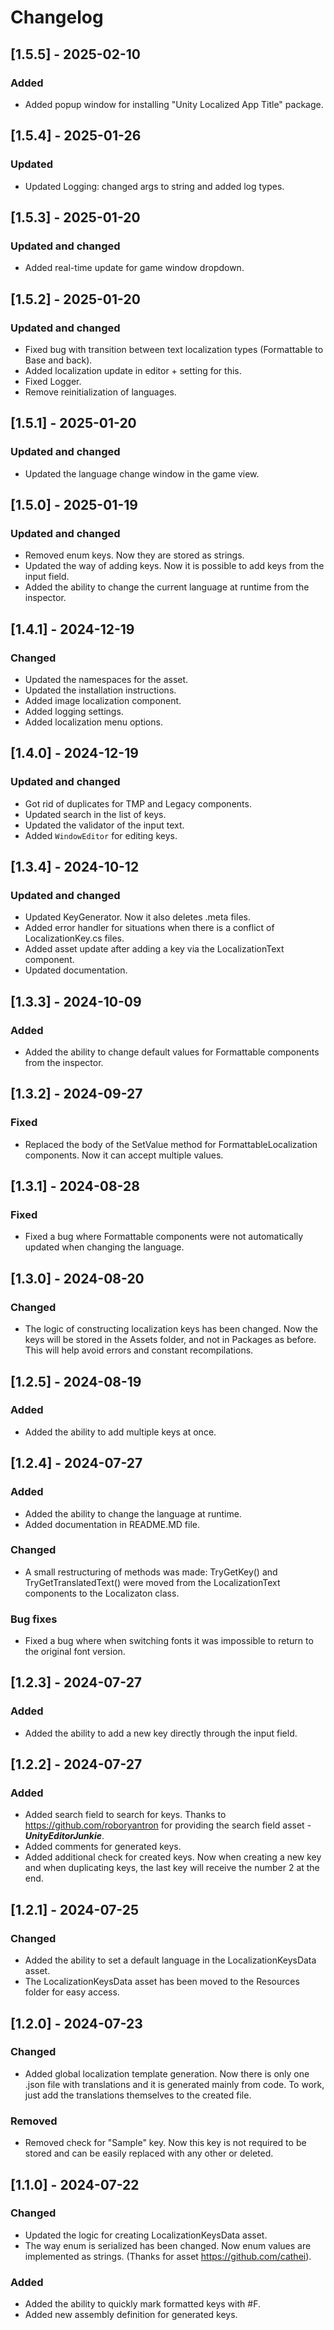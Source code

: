 # Changelog

## [1.5.5] - 2025-02-10
### Added
- Added popup window for installing "Unity Localized App Title" package.

## [1.5.4] - 2025-01-26
### Updated
- Updated Logging: changed args to string and added log types.

## [1.5.3] - 2025-01-20
### Updated and changed
- Added real-time update for game window dropdown.

## [1.5.2] - 2025-01-20
### Updated and changed
- Fixed bug with transition between text localization types (Formattable to Base and back).
- Added localization update in editor + setting for this.
- Fixed Logger.
- Remove reinitialization of languages.

## [1.5.1] - 2025-01-20
### Updated and changed
- Updated the language change window in the game view.

## [1.5.0] - 2025-01-19
### Updated and changed
- Removed enum keys. Now they are stored as strings.
- Updated the way of adding keys. Now it is possible to add keys from the input field.
- Added the ability to change the current language at runtime from the inspector.

## [1.4.1] - 2024-12-19
### Changed
- Updated the namespaces for the asset.
- Updated the installation instructions.
- Added image localization component.
- Added logging settings.
- Added localization menu options.

## [1.4.0] - 2024-12-19
### Updated and changed
- Got rid of duplicates for TMP and Legacy components.
- Updated search in the list of keys.
- Updated the validator of the input text.
- Added `WindowEditor` for editing keys.

## [1.3.4] - 2024-10-12
### Updated and changed
* Updated KeyGenerator. Now it also deletes .meta files. 
* Added error handler for situations when there is a conflict of LocalizationKey.cs files.
* Added asset update after adding a key via the LocalizationText component.
* Updated documentation.

## [1.3.3] - 2024-10-09
### Added
* Added the ability to change default values for Formattable components from the inspector.

## [1.3.2] - 2024-09-27
### Fixed
* Replaced the body of the SetValue method for FormattableLocalization components. Now it can accept multiple values.

## [1.3.1] - 2024-08-28
### Fixed
* Fixed a bug where Formattable components were not automatically updated when changing the language.

## [1.3.0] - 2024-08-20
### Changed
* The logic of constructing localization keys has been changed. Now the keys will be stored in the Assets folder, and not in Packages as before. This will help avoid errors and constant recompilations.

## [1.2.5] - 2024-08-19
### Added
* Added the ability to add multiple keys at once.

## [1.2.4] - 2024-07-27
### Added
* Added the ability to change the language at runtime.
* Added documentation in README.MD file.

### Changed
* A small restructuring of methods was made: TryGetKey() and TryGetTranslatedText() were moved from the LocalizationText components to the Localizaton class.

### Bug fixes
* Fixed a bug where when switching fonts it was impossible to return to the original font version.

## [1.2.3] - 2024-07-27 
### Added
* Added the ability to add a new key directly through the input field.

## [1.2.2] - 2024-07-27 
### Added
* Added search field to search for keys. Thanks to https://github.com/roboryantron for providing the search field asset - ***UnityEditorJunkie***.
* Added comments for generated keys.
* Added additional check for created keys. Now when creating a new key and when duplicating keys, the last key will receive the number 2 at the end.

## [1.2.1] - 2024-07-25 
### Changed
* Added the ability to set a default language in the LocalizationKeysData asset. 
* The LocalizationKeysData asset has been moved to the Resources folder for easy access.

## [1.2.0] - 2024-07-23 
### Changed
* Added global localization template generation. Now there is only one .json file with translations and it is generated mainly from code. To work, just add the translations themselves to the created file.
### Removed
* Removed check for "Sample" key. Now this key is not required to be stored and can be easily replaced with any other or deleted.

## [1.1.0] - 2024-07-22 
### Changed
* Updated the logic for creating LocalizationKeysData asset.
* The way enum is serialized has been changed. Now enum values are implemented as strings. (Thanks for asset https://github.com/cathei).

### Added 
* Added the ability to quickly mark formatted keys with #F.
* Added new assembly definition for generated keys.